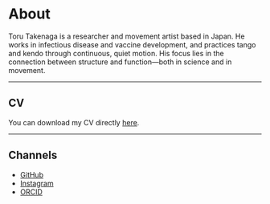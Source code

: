 # About

Toru Takenaga is a researcher and movement artist based in Japan.
He works in infectious disease and vaccine development, and practices tango and kendo through continuous, quiet motion.
His focus lies in the connection between structure and function—both in science and in movement.

---

## CV

You can download my CV directly [here](/CV_25.pdf).

---

## Channels

* [GitHub](https://github.com/torutakenaga)
* [Instagram](https://instagram.com/toru_takenaga)
* [ORCID](https://orcid.org/0000-0002-1277-4156)
